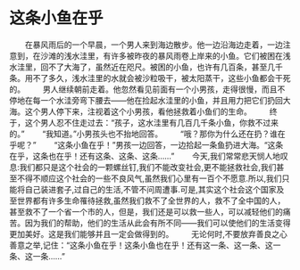 # 这条小鱼在乎
　　在暴风雨后的一个早晨，一个男人来到海边散步。他一边沿海边走着，一边注意到，在沙滩的浅水洼里，有许多被昨夜的暴风雨卷上岸来的小鱼。它们被困在浅水洼里，回不了大海了，虽然近在咫尺。被困的小鱼，也许有几百条，甚至几千条。用不了多久，浅水洼里的水就会被沙粒吸干，被太阳蒸干，这些小鱼都会干死的。 
　　男人继续朝前走着。他忽然看见前面有一个小男孩，走得很慢，而且不停地在每一个水洼旁弯下腰去——他在捡起水洼里的小鱼，并且用力把它们扔回大海。这个男人停下来，注视着这个小男孩，看他拯救着小鱼们的生命。 
　　终于，这个男人忍不住走过去：“孩子，这水洼里有几百几千条小鱼，你救不过来的。” 
　　“我知道。”小男孩头也不抬地回答。 
　　“哦？那你为什么还在扔？谁在乎呢？” 
　　“这条小鱼在乎！”男孩一边回答，一边拾起一条鱼扔进大海。“这条在乎，这条也在乎！还有这条、这条、这条……” 
　　今天,我们常常悲天悯人地叹息:我们都只是这个社会的一颗螺丝钉,我们不能改变社会,更不能拯救社会,我们甚至不得不顺应这个社会的一些不良风气,虽然我们心里有一百个不愿意.所以,我们只能将自己装进套子,过自己的生活,不管不问周遭事.可是,其实这个社会这个国家及至世界都有许多生命罹待拯救,虽然我们救不了全世界的人，救不了全中国的人，甚至救不了一个省一个市的人，但是，我们还是可以救一些人，可以减轻他们的痛苦。因为我们的帮助，他们的生活从此会有所不同——我们可以使他们的生活变得更加美好。这是我们能够并且一定会做得到的。 
　　无论何时,不要放弃善良之心善意之举,记住：“这条小鱼在乎！这条小鱼也在乎！还有这一条、这一条、这一条、这一条……”
 